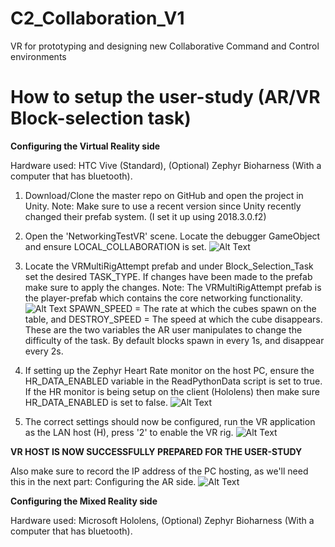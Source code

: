 # C2_Collaboration_V1
VR for prototyping and designing new Collaborative Command and Control environments

# How to setup the user-study (AR/VR Block-selection task)

**Configuring the Virtual Reality side**

Hardware used: HTC Vive (Standard), (Optional) Zephyr Bioharness (With a computer that has bluetooth).

1. Download/Clone the master repo on GitHub and open the project in Unity.
Note: Make sure to use a recent version since Unity recently changed their prefab system. (I set it up using 2018.3.0.f2)

2. Open the 'NetworkingTestVR' scene. Locate the debugger GameObject and ensure LOCAL_COLLABORATION is set.
![Alt Text](https://i.gyazo.com/d95a6eeb6acb4928e94b330052533d0a.png)

3. Locate the VRMultiRigAttempt prefab and under Block_Selection_Task set the desired TASK_TYPE. If changes have been made to the prefab make sure to apply the changes.
Note: The VRMultiRigAttempt prefab is the player-prefab which contains the core networking functionality.
![Alt Text](https://i.gyazo.com/7f7f7232c079f5962317c34179f112ff.png)
SPAWN_SPEED = The rate at which the cubes spawn on the table, and DESTROY_SPEED = The speed at which the cube disappears. These are the two variables the AR user manipulates to change the difficulty of the task. By default blocks spawn in every 1s, and disappear every 2s.

4. If setting up the Zephyr Heart Rate monitor on the host PC, ensure the HR_DATA_ENABLED variable in the ReadPythonData script is set to true. If the HR monitor is being setup on the client (Hololens) then make sure HR_DATA_ENABLED is set to false.
![Alt Text](https://i.gyazo.com/7ac1a35b527b61cef319f4faebcdfe1f.png)

5. The correct settings should now be configured, run the VR application as the LAN host (H), press '2' to enable the VR rig.
![Alt Text](https://i.gyazo.com/0a214fade8593a0d51e79d28d9b98050.png)

**VR HOST IS NOW SUCCESSFULLY PREPARED FOR THE USER-STUDY**

Also make sure to record the IP address of the PC hosting, as we'll need this in the next part: Configuring the AR side.
![Alt Text](https://i.gyazo.com/87b326ec026f2e3714cca42625d45017.png)

**Configuring the Mixed Reality side**

Hardware used: Microsoft Hololens, (Optional) Zephyr Bioharness (With a computer that has bluetooth).
